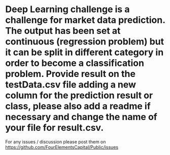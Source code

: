 # Deep Learning challenge is a challenge for market data prediction. The output has been set at continuous (regression problem) but it can be split in different category in order to become a classification problem. Provide result on the testData.csv file adding a new column for the prediction result or class, please also add a readme if necessary and change the name of your file for result.csv.

For any issues / discussion please post them on https://github.com/FourElementsCapital/Public/issues






